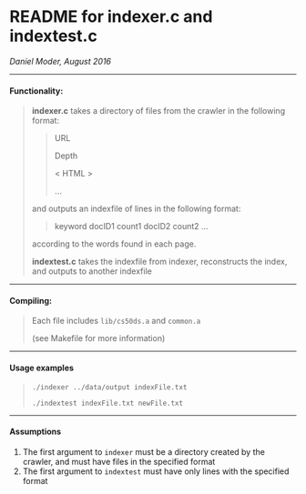 # README for indexer.c and indextest.c

*Daniel Moder, August 2016*

---
#### Functionality:
> **indexer.c** takes a directory of files from the crawler in the following format:
> > URL
> > 
> > Depth
> > 
> > < HTML >
> > 
> > ... 
>
> and outputs an indexfile of lines in the following format:
> > keyword docID1 count1 docID2 count2 ...
> 
> according to the words found in each page.
> 
> **indextest.c** takes the indexfile from indexer, reconstructs the index, and outputs to another indexfile

---

#### Compiling:
> Each file includes `lib/cs50ds.a` and `common.a`
> 
> (see Makefile for more information)

---
#### Usage examples
> `./indexer ../data/output indexFile.txt`
> 
> `./indextest indexFile.txt newFile.txt`

---
#### Assumptions
1. The first argument to `indexer` must be a directory created by the crawler, and must have files in the specified format
2. The first argument to `indextest` must have only lines with the specified format

